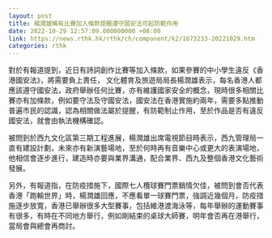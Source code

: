 ```yaml
---
layout: post
title: 楊潤雄稱有比賽加入條款提醒遵守國安法可起防範作用
date: 2022-10-29 12:57:09.000000000 +08:00
link: https://news.rthk.hk/rthk/ch/component/k2/1673233-20221029.htm
categories: rthk
---
```


對於有報道提到，近日有詩詞創作比賽等加入條款，如果參賽的中小學生違反《香港國安法》，將需要負上責任， 文化體育及旅遊局局長楊潤雄表示，每名香港人都應該遵守國安法，政府舉辦任何比賽，亦有維護國家安全的概念，現時很多相關比賽亦有加條款，例如要守法及守國安法，國安法在香港實施約兩年，需要多點推動普遍巿民的認識，認為相關做法屬於提醒，有防範制止作用，至於作品是否有違反國安法，就會由執法機構確認。 

被問到於西九文化區第三期工程進展，楊潤雄出席電視節目時表示，西九管理局一直有建設計劃，未來亦有新演藝場地，至於何時再有音樂中心或更大的表演場地，他相信會逐步進行，建造時亦要與業界溝通，配合業界、西九及整個香港文化藝術發展。

另外，有報道指，在防疫措施下，國際七人欖球賽門票銷情欠佳，被問到會否代表香港「跑輸世界」時，楊潤雄回應，不應看單一球賽門票，強調近幾個月，防疫措施逐步放寬，香港已舉辦很多大型賽事，包括維港渡海泳等，每年舉辦的運動賽事有很多，有時在不同地方舉行，例如剛結束的桌球大師賽，明年會否再在港舉行，當局會與總會再商討。
